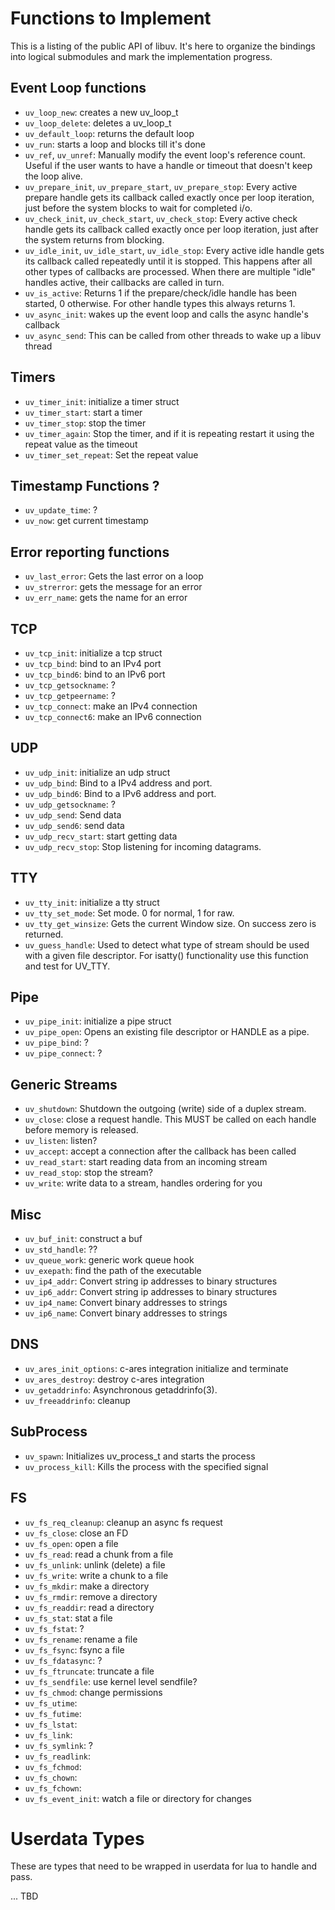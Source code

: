 # Functions to Implement

This is a listing of the public API of libuv.  It's here to organize the
bindings into logical submodules and mark the implementation progress.

## Event Loop functions

 - `uv_loop_new`: creates a new uv_loop_t
 - `uv_loop_delete`: deletes a uv_loop_t
 - `uv_default_loop`: returns the default loop
 - `uv_run`: starts a loop and blocks till it's done
 - `uv_ref`, `uv_unref`: Manually modify the event loop's reference count. Useful if the user wants to have a handle or timeout that doesn't keep the loop alive.
 - `uv_prepare_init`, `uv_prepare_start`, `uv_prepare_stop`: Every active prepare handle gets its callback called exactly once per loop iteration, just before the system blocks to wait for completed i/o.
 - `uv_check_init`, `uv_check_start`, `uv_check_stop`: Every active check handle gets its callback called exactly once per loop iteration, just after the system returns from blocking.
 - `uv_idle_init`, `uv_idle_start`, `uv_idle_stop`:  Every active idle handle gets its callback called repeatedly until it is stopped. This happens after all other types of callbacks are processed.  When there are multiple "idle" handles active, their callbacks are called in turn.
 - `uv_is_active`: Returns 1 if the prepare/check/idle handle has been started, 0 otherwise. For other handle types this always returns 1.
 - `uv_async_init`: wakes up the event loop and calls the async handle's callback
 - `uv_async_send`: This can be called from other threads to wake up a libuv thread

## Timers

 - `uv_timer_init`: initialize a timer struct
 - `uv_timer_start`: start a timer
 - `uv_timer_stop`: stop the timer
 - `uv_timer_again`: Stop the timer, and if it is repeating restart it using the repeat value as the timeout
 - `uv_timer_set_repeat`: Set the repeat value

## Timestamp Functions ?

 - `uv_update_time`: ?
 - `uv_now`: get current timestamp

## Error reporting functions

 - `uv_last_error`: Gets the last error on a loop
 - `uv_strerror`: gets the message for an error
 - `uv_err_name`: gets the name for an error

## TCP

 - `uv_tcp_init`: initialize a tcp struct
 - `uv_tcp_bind`: bind to an IPv4 port
 - `uv_tcp_bind6`: bind to an IPv6 port
 - `uv_tcp_getsockname`: ?
 - `uv_tcp_getpeername`: ?
 - `uv_tcp_connect`: make an IPv4 connection
 - `uv_tcp_connect6`: make an IPv6 connection

## UDP

 - `uv_udp_init`: initialize an udp struct
 - `uv_udp_bind`: Bind to a IPv4 address and port.
 - `uv_udp_bind6`: Bind to a IPv6 address and port.
 - `uv_udp_getsockname`: ?
 - `uv_udp_send`: Send data
 - `uv_udp_send6`: send data
 - `uv_udp_recv_start`: start getting data
 - `uv_udp_recv_stop`: Stop listening for incoming datagrams.

## TTY

 - `uv_tty_init`: initialize a tty struct
 - `uv_tty_set_mode`: Set mode. 0 for normal, 1 for raw.
 - `uv_tty_get_winsize`: Gets the current Window size. On success zero is returned.
 - `uv_guess_handle`: Used to detect what type of stream should be used with a given file descriptor.  For isatty() functionality use this function and test for UV_TTY.

## Pipe

 - `uv_pipe_init`: initialize a pipe struct
 - `uv_pipe_open`: Opens an existing file descriptor or HANDLE as a pipe.
 - `uv_pipe_bind`: ?
 - `uv_pipe_connect`: ?

## Generic Streams

 - `uv_shutdown`: Shutdown the outgoing (write) side of a duplex stream.
 - `uv_close`: close a request handle. This MUST be called on each handle before memory is released.
 - `uv_listen`: listen?
 - `uv_accept`: accept a connection after the callback has been called
 - `uv_read_start`: start reading data from an incoming stream
 - `uv_read_stop`: stop the stream?
 - `uv_write`: write data to a stream, handles ordering for you

## Misc

 - `uv_buf_init`: construct a buf
 - `uv_std_handle`: ??
 - `uv_queue_work`: generic work queue hook
 - `uv_exepath`: find the path of the executable
 - `uv_ip4_addr`: Convert string ip addresses to binary structures
 - `uv_ip6_addr`: Convert string ip addresses to binary structures
 - `uv_ip4_name`: Convert binary addresses to strings
 - `uv_ip6_name`: Convert binary addresses to strings

## DNS

 - `uv_ares_init_options`: c-ares integration initialize and terminate
 - `uv_ares_destroy`: destroy c-ares integration
 - `uv_getaddrinfo`: Asynchronous getaddrinfo(3).
 - `uv_freeaddrinfo`: cleanup

## SubProcess

 - `uv_spawn`: Initializes uv_process_t and starts the process
 - `uv_process_kill`: Kills the process with the specified signal

## FS

 - `uv_fs_req_cleanup`: cleanup an async fs request
 - `uv_fs_close`: close an FD
 - `uv_fs_open`: open a file
 - `uv_fs_read`: read a chunk from a file
 - `uv_fs_unlink`: unlink (delete) a file
 - `uv_fs_write`: write a chunk to a file
 - `uv_fs_mkdir`: make a directory
 - `uv_fs_rmdir`: remove a directory
 - `uv_fs_readdir`: read a directory
 - `uv_fs_stat`: stat a file
 - `uv_fs_fstat`: ?
 - `uv_fs_rename`: rename a file
 - `uv_fs_fsync`: fsync a file
 - `uv_fs_fdatasync`: ?
 - `uv_fs_ftruncate`: truncate a file
 - `uv_fs_sendfile`: use kernel level sendfile?
 - `uv_fs_chmod`: change permissions
 - `uv_fs_utime`:
 - `uv_fs_futime`:
 - `uv_fs_lstat`:
 - `uv_fs_link`:
 - `uv_fs_symlink`: ?
 - `uv_fs_readlink`:
 - `uv_fs_fchmod`:
 - `uv_fs_chown`:
 - `uv_fs_fchown`:
 - `uv_fs_event_init`: watch a file or directory for changes

# Userdata Types

These are types that need to be wrapped in userdata for lua to handle and pass.

... TBD

